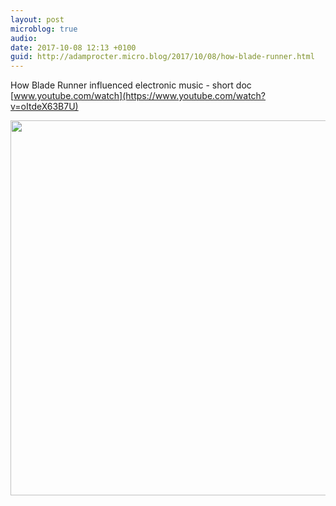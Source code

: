 ```yaml
---
layout: post
microblog: true
audio: 
date: 2017-10-08 12:13 +0100
guid: http://adamprocter.micro.blog/2017/10/08/how-blade-runner.html
---
```

How Blade Runner influenced electronic music - short doc [www.youtube.com/watch](https://www.youtube.com/watch?v=oItdeX63B7U)

<img src="http://discursive.adamprocter.co.uk/uploads/2017/941ed7ba56.jpg" width="600" height="600" />
